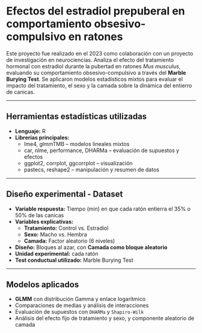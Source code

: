# Efectos del estradiol prepuberal en comportamiento obsesivo-compulsivo en ratones

Este proyecto fue realizado en el 2023 como colaboración con un proyecto de investigación en neurociencias.
Analiza el efecto del tratamiento hormonal con estradiol durante la pubertad en ratones *Mus musculus*, evaluando su comportamiento obsesivo-compulsivo a través del **Marble Burying Test**. Se aplicaron modelos estadísticos mixtos para evaluar el impacto del tratamiento, el sexo y la camada sobre la dinámica del entierro de canicas.

---

## Herramientas estadísticas utilizadas

- **Lenguaje:** R
- **Librerías principales:**
  - lme4, glmmTMB – modelos lineales mixtos
  - car, nlme, performance, DHARMa – evaluación de supuestos y efectos
  - ggplot2, corrplot, ggcorrplot – visualización
  - pastecs, reshape2 – manipulación y resumen de datos

---

## Diseño experimental - Dataset

- **Variable respuesta:** Tiempo (min) en que cada ratón entierra el 35% o 50% de las canicas
- **Variables explicativas:**
  - **Tratamiento:** Control vs. Estradiol
  - **Sexo:** Macho vs. Hembra
  - **Camada:** Factor aleatorio (6 niveles)
- **Diseño:** Bloques al azar, con **Camada como bloque aleatorio**
- **Unidad experimental:** cada ratón
- **Test conductual utilizado:** Marble Burying Test

---

## Modelos aplicados

- **GLMM** con distribución Gamma y enlace logarítmico
- Comparaciones de medias y análisis de interacciones
- Evaluación de supuestos con `DHARMa` y `Shapiro-Wilk`
- Análisis del efecto fijo de tratamiento y sexo, y componente aleatorio de camada
